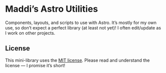 # Maddi’s Astro Utilities

Components, layouts, and scripts to use with Astro. It’s mostly for my
own use, so don’t expect a perfect library (at least not yet)!  I often
edit/update as I work on other projects.

<!-- ## Classes -->
<!-- #region START CLASSES INDEX -->
<!-- #endregion END CLASSES INDEX -->

## License

This mini-library uses the [MIT license](LICENSE).  Please read and understand
the license — I promise it’s short!